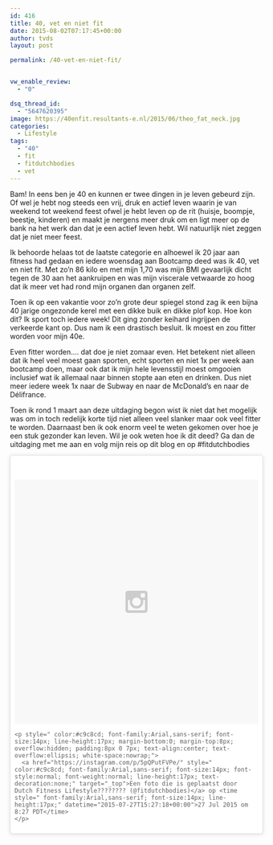```yaml
---
id: 416
title: 40, vet en niet fit
date: 2015-08-02T07:17:45+00:00
author: tvds
layout: post

permalink: /40-vet-en-niet-fit/


vw_enable_review:
  - "0"

dsq_thread_id:
  - "5647620395"
image: https://40enfit.resultants-e.nl/2015/06/theo_fat_neck.jpg
categories:
  - Lifestyle
tags:
  - "40"
  - fit
  - fitdutchbodies
  - vet
---
```

Bam! In eens ben je 40 en kunnen er twee dingen in je leven gebeurd zijn. Of wel je hebt nog steeds een vrij, druk en actief leven waarin je van weekend tot weekend feest ofwel je hebt leven op de rit (huisje, boompje, beestje, kinderen) en maakt je nergens meer druk om en ligt meer op de bank na het werk dan dat je een actief leven hebt. Wil natuurlijk niet zeggen dat je niet meer feest.<!--more-->

Ik behoorde helaas tot de laatste categorie en alhoewel ik 20 jaar aan fitness had gedaan en iedere woensdag aan Bootcamp deed was ik 40, vet en niet fit. Met zo’n 86 kilo en met mijn 1,70 was mijn BMI gevaarlijk dicht tegen de 30 aan het aankruipen en was mijn viscerale vetwaarde zo hoog dat ik meer vet had rond mijn organen dan organen zelf.

Toen ik op een vakantie voor zo’n grote deur spiegel stond zag ik een bijna 40 jarige ongezonde kerel met een dikke buik en dikke plof kop. Hoe kon dit? Ik sport toch iedere week! Dit ging zonder keihard ingrijpen de verkeerde kant op. Dus nam ik een drastisch besluit. Ik moest en zou fitter worden voor mijn 40e.

Even fitter worden…. dat doe je niet zomaar even. Het betekent niet alleen dat ik heel veel moest gaan sporten, echt sporten en niet 1x per week aan bootcamp doen, maar ook dat ik mijn hele levensstijl moest omgooien inclusief wat ik allemaal naar binnen stopte aan eten en drinken. Dus niet meer iedere week 1x naar de Subway en naar de McDonald&#8217;s en naar de Délifrance.

Toen ik rond 1 maart aan deze uitdaging begon wist ik niet dat het mogelijk was om in toch redelijk korte tijd niet alleen veel slanker maar ook veel fitter te worden. Daarnaast ben ik ook enorm veel te weten gekomen over hoe je een stuk gezonder kan leven. Wil je ook weten hoe ik dit deed? Ga dan de uitdaging met me aan en volg mijn reis op dit blog en op #fitdutchbodies

<blockquote class="instagram-media" data-instgrm-version="4" style=" background:#FFF; border:0; border-radius:3px; box-shadow:0 0 1px 0 rgba(0,0,0,0.5),0 1px 10px 0 rgba(0,0,0,0.15); margin: 1px; max-width:658px; padding:0; width:99.375%; width:-webkit-calc(100% - 2px); width:calc(100% - 2px);">
  <div style="padding:8px;">
    <div style=" background:#F8F8F8; line-height:0; margin-top:40px; padding:50% 0; text-align:center; width:100%;">
      <div style=" background:url(data:image/png;base64,iVBORw0KGgoAAAANSUhEUgAAACwAAAAsCAMAAAApWqozAAAAGFBMVEUiIiI9PT0eHh4gIB4hIBkcHBwcHBwcHBydr+JQAAAACHRSTlMABA4YHyQsM5jtaMwAAADfSURBVDjL7ZVBEgMhCAQBAf//42xcNbpAqakcM0ftUmFAAIBE81IqBJdS3lS6zs3bIpB9WED3YYXFPmHRfT8sgyrCP1x8uEUxLMzNWElFOYCV6mHWWwMzdPEKHlhLw7NWJqkHc4uIZphavDzA2JPzUDsBZziNae2S6owH8xPmX8G7zzgKEOPUoYHvGz1TBCxMkd3kwNVbU0gKHkx+iZILf77IofhrY1nYFnB/lQPb79drWOyJVa/DAvg9B/rLB4cC+Nqgdz/TvBbBnr6GBReqn/nRmDgaQEej7WhonozjF+Y2I/fZou/qAAAAAElFTkSuQmCC); display:block; height:44px; margin:0 auto -44px; position:relative; top:-22px; width:44px;">
      </div>
    </div>
    
    <p style=" color:#c9c8cd; font-family:Arial,sans-serif; font-size:14px; line-height:17px; margin-bottom:0; margin-top:8px; overflow:hidden; padding:8px 0 7px; text-align:center; text-overflow:ellipsis; white-space:nowrap;">
      <a href="https://instagram.com/p/5pQPutFVPe/" style=" color:#c9c8cd; font-family:Arial,sans-serif; font-size:14px; font-style:normal; font-weight:normal; line-height:17px; text-decoration:none;" target="_top">Een foto die is geplaatst door Dutch Fitness Lifestyle???????? (@fitdutchbodies)</a> op <time style=" font-family:Arial,sans-serif; font-size:14px; line-height:17px;" datetime="2015-07-27T15:27:18+00:00">27 Jul 2015 om 8:27 PDT</time>
    </p>
  </div>
</blockquote>